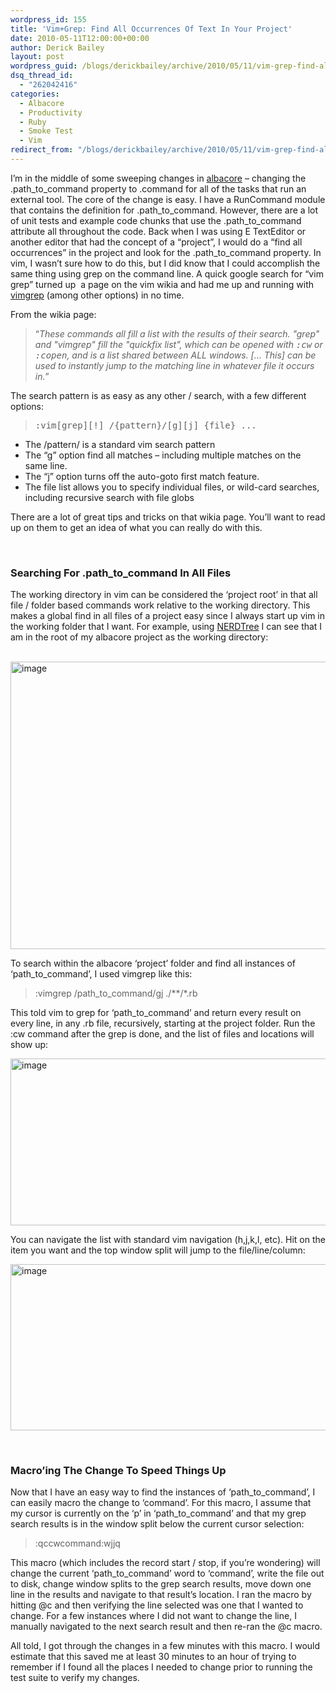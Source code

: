 ```yaml
---
wordpress_id: 155
title: 'Vim+Grep: Find All Occurrences Of Text In Your Project'
date: 2010-05-11T12:00:00+00:00
author: Derick Bailey
layout: post
wordpress_guid: /blogs/derickbailey/archive/2010/05/11/vim-grep-find-all-occurrences-of-text-in-your-project.aspx
dsq_thread_id:
  - "262042416"
categories:
  - Albacore
  - Productivity
  - Ruby
  - Smoke Test
  - Vim
redirect_from: "/blogs/derickbailey/archive/2010/05/11/vim-grep-find-all-occurrences-of-text-in-your-project.aspx/"
---
```

I’m in the middle of some sweeping changes in [albacore](http://albacorebuild.net) – changing the .path\_to\_command property to .command for all of the tasks that run an external tool. The core of the change is easy. I have a RunCommand module that contains the definition for .path\_to\_command. However, there are a lot of unit tests and example code chunks that use the .path\_to\_command attribute all throughout the code. Back when I was using E TextEditor or another editor that had the concept of a “project”, I would do a “find all occurrences” in the project and look for the .path\_to\_command property. In vim, I wasn’t sure how to do this, but I did know that I could accomplish the same thing using grep on the command line. A quick google search for “vim grep” turned up&#160; a page on the vim wikia and had me up and running with [vimgrep](http://vim.wikia.com/wiki/Find_in_files_within_Vim) (among other options) in no time.

From the wikia page:

> “_These commands all fill a list with the results of their search. "grep" and "vimgrep" fill the "quickfix list", which can be opened with <tt>:cw</tt> or <tt>:copen</tt>, and is a list shared between ALL windows. [… This] can be used to instantly jump to the matching line in whatever file it occurs in._”

The search pattern is as easy as any other / search, with a few different options:

> <pre>:vim[grep][!] /{pattern}/[g][j] {file} ...</pre>

  * The /pattern/ is a standard vim search pattern
  * The “g” option find all matches – including multiple matches on the same line.
  * The “j” option turns off the auto-goto first match feature.
  * The file list allows you to specify individual files, or wild-card searches, including recursive search with file globs

There are a lot of great tips and tricks on that wikia page. You’ll want to read up on them to get an idea of what you can really do with this.

&#160;

### Searching For .path\_to\_command In All Files

The working directory in vim can be considered the ‘project root’ in that all file / folder based commands work relative to the working directory. This makes a global find in all files of a project easy since I always start up vim in the working folder that I want. For example, using [NERDTree](http://www.vim.org/scripts/script.php?script_id=1658) I can see that I am in the root of my albacore project as the working directory:

&#160; <img style="border-bottom: 0px;border-left: 0px;border-top: 0px;border-right: 0px" border="0" alt="image" src="http://lostechies.com/content/derickbailey/uploads/2011/03/image_065EE523.png" width="634" height="460" />

To search within the albacore ‘project’ folder and find all instances of ‘path\_to\_command’, I used vimgrep like this:

> :vimgrep /path\_to\_command/gj ./*\*/\*.rb

This told vim to grep for ‘path\_to\_command’ and return every result on every line, in any .rb file, recursively, starting at the project folder. Run the :cw command after the grep is done, and the list of files and locations will show up:

[<img style="border-bottom: 0px;border-left: 0px;border-top: 0px;border-right: 0px" border="0" alt="image" src="http://lostechies.com/content/derickbailey/uploads/2011/03/image_thumb_524A45CF.png" width="634" height="267" />](http://lostechies.com/content/derickbailey/uploads/2011/03/image_1A7801AC.png) 

You can navigate the list with standard vim navigation (h,j,k,l, etc). Hit <enter> on the item you want and the top window split will jump to the file/line/column:

[<img style="border-bottom: 0px;border-left: 0px;border-top: 0px;border-right: 0px" border="0" alt="image" src="http://lostechies.com/content/derickbailey/uploads/2011/03/image_thumb_1C18A7B3.png" width="634" height="266" />](http://lostechies.com/content/derickbailey/uploads/2011/03/image_1EA1D971.png) </p> </p> 

&#160;

### Macro’ing The Change To Speed Things Up

Now that I have an easy way to find the instances of ‘path\_to\_command’, I can easily macro the change to ‘command’. For this macro, I assume that my cursor is currently on the ‘p’ in ‘path\_to\_command’ and that my grep search results is in the window split below the current cursor selection:

> :qccwcommand<Esc>:w<Ctl-W>jj<Enter>q

This macro (which includes the record start / stop, if you’re wondering) will change the current ‘path\_to\_command’ word to ‘command’, write the file out to disk, change window splits to the grep search results, move down one line in the results and navigate to that result’s location. I ran the macro by hitting @c and then verifying the line selected was one that I wanted to change. For a few instances where I did not want to change the line, I manually navigated to the next search result and then re-ran the @c macro.

All told, I got through the changes in a few minutes with this macro. I would estimate that this saved me at least 30 minutes to an hour of trying to remember if I found all the places I needed to change prior to running the test suite to verify my changes.